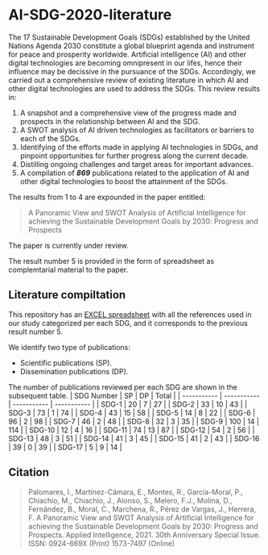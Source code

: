 # AI-SDG-2020-literature
The 17 Sustainable Development Goals (SDGs) established by the United Nations Agenda 2030 constitute a global blueprint agenda and instrument for peace and prosperity worldwide. Artificial intelligence (AI) and other digital technologies are becoming omnipresent in our lifes, hence their influence may be decissive in the pursuance of the SDGs. Accordingly, we carried out a comprehensive review of existing literature in which AI and other digital technologies are used to address the SDGs. This review results in:

1. A snapshot and a comprehensive view of the progress made and prospects in the relationship between AI and the SDG.
2. A SWOT analysis of AI driven technologies as facilitators or barriers  to each of the SDGs.
3. Identifying of the efforts made in applying AI technologies in SDGs, and pinpoint opportunities for further progress along the current decade.
4. Distilling ongoing challenges and target areas for important advances.
5. A compilation of ***869*** publications related to the application of AI and other digital technologies to boost the attainment of the SDGs.

The results from 1 to 4 are expounded in the paper entitled:

>A Panoramic View and SWOT Analysis of Artificial Intelligence for achieving the Sustainable Development Goals by 2030: Progress and Prospects

The paper is currently under review.

The result number 5 is provided in the form of spreadsheet as complemtarial material to the paper.

## Literature compiltation
This repository has an [EXCEL spreadsheet](AI-SDG-2020-literature.xlsx) with all the references used in our study categorized per each SDG, and it corresponds to the previous result number 5.

We identify two type of publications:

* Scientific publications (SP).
* Dissemination publications (DP).

The number of publications reviewed per each SDG are shown in the subsequent table.
| SDG Number | SP | DP | Total |
| ----------- |  ----------- | ----------- | ----------- |
| SDG-1 | 20 | 7 | 27 |
| SDG-2 | 33 | 10 | 43 |
| SDG-3 | 73 | 1 | 74 |
| SDG-4 | 43 | 15 | 58 |
| SDG-5 | 14 | 8 | 22 |
| SDG-6 | 96 | 2 | 98 |
| SDG-7 | 46 | 2 | 48 |
| SDG-8 | 32 | 3 | 35 |
| SDG-9 | 100 | 14 | 114 |
| SDG-10 | 12 | 4 | 16 |
| SDG-11 | 74 | 13 | 87 |
| SDG-12 | 54 | 2 | 56 |
| SDG-13 | 48 | 3 | 51 |
| SDG-14 | 41 | 3 | 45 |
| SDG-15 | 41 | 2 | 43 |
| SDG-16 | 39 | 0 | 39 |
| SDG-17 | 5 | 9 | 14 |

## Citation
> Palomares, I., Martínez-Cámara, E., Montes, R., García-Moral, P., Chiachío, M., Chiachío, J., Alonso, S., Melero, F.J., Molina, D., Fernández, B., Moral, C., Marchena, R., Pérez de Vargas, J., Herrera, F. A Panoramic View and SWOT Analysis of Artificial Intelligence for achieving the Sustainable Development Goals by 2030: Progress and Prospects. Applied Intelligence, 2021. 30th Anniversary Special Issue. ISSN: 0924-669X (Print) 1573-7497 (Online)
>